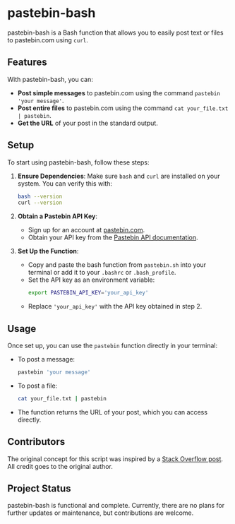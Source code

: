 # pastebin-bash

pastebin-bash is a Bash function that allows you to easily post text or files to pastebin.com using `curl`. 

## Features

With pastebin-bash, you can:

- **Post simple messages** to pastebin.com using the command `pastebin 'your message'`.
- **Post entire files** to pastebin.com using the command `cat your_file.txt | pastebin`.
- **Get the URL** of your post in the standard output.

## Setup

To start using pastebin-bash, follow these steps:

1. **Ensure Dependencies**: Make sure `bash` and `curl` are installed on your system. You can verify this with:
   ```bash
   bash --version
   curl --version
   ```
2. **Obtain a Pastebin API Key**: 
   - Sign up for an account at [pastebin.com](https://pastebin.com).
   - Obtain your API key from the [Pastebin API documentation](https://pastebin.com/doc_api).
   
3. **Set Up the Function**:
   - Copy and paste the bash function from `pastebin.sh` into your terminal or add it to your `.bashrc` or `.bash_profile`.
   - Set the API key as an environment variable:
     ```bash
     export PASTEBIN_API_KEY='your_api_key'
     ```
   - Replace `'your_api_key'` with the API key obtained in step 2.

## Usage

Once set up, you can use the `pastebin` function directly in your terminal:

- To post a message:
  ```bash
  pastebin 'your message'
  ```

- To post a file:
  ```bash
  cat your_file.txt | pastebin
  ```

- The function returns the URL of your post, which you can access directly.

## Contributors

The original concept for this script was inspired by a [Stack Overflow post](https://stackoverflow.com/a/58440856/10637718). All credit goes to the original author.

## Project Status

pastebin-bash is functional and complete. Currently, there are no plans for further updates or maintenance, but contributions are welcome.
